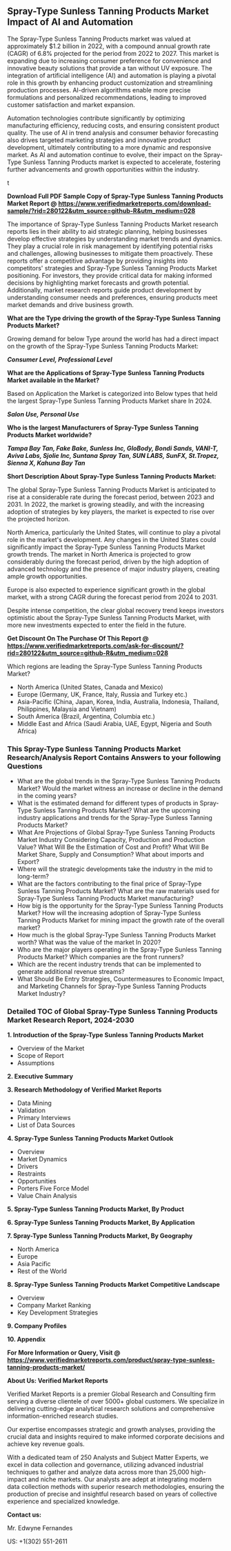 <h2>Spray-Type Sunless Tanning Products Market Impact of AI and Automation</h2><p>The Spray-Type Sunless Tanning Products market was valued at approximately $1.2 billion in 2022, with a compound annual growth rate (CAGR) of 6.8% projected for the period from 2022 to 2027. This market is expanding due to increasing consumer preference for convenience and innovative beauty solutions that provide a tan without UV exposure. The integration of artificial intelligence (AI) and automation is playing a pivotal role in this growth by enhancing product customization and streamlining production processes. AI-driven algorithms enable more precise formulations and personalized recommendations, leading to improved customer satisfaction and market expansion.</p><p>Automation technologies contribute significantly by optimizing manufacturing efficiency, reducing costs, and ensuring consistent product quality. The use of AI in trend analysis and consumer behavior forecasting also drives targeted marketing strategies and innovative product development, ultimately contributing to a more dynamic and responsive market. As AI and automation continue to evolve, their impact on the Spray-Type Sunless Tanning Products market is expected to accelerate, fostering further advancements and growth opportunities within the industry.</p>t</p><p id="" class=""><strong>Download Full PDF Sample Copy of Spray-Type Sunless Tanning Products Market Report @ <a href="https://www.verifiedmarketreports.com/download-sample/?rid=280122&utm_source=github-R&utm_medium=028" target="_blank">https://www.verifiedmarketreports.com/download-sample/?rid=280122&utm_source=github-R&utm_medium=028</a></strong></p><p>The importance of&nbsp;Spray-Type Sunless Tanning Products Market research reports lies in their ability to aid strategic planning, helping businesses develop effective strategies by understanding market trends and dynamics. They play a crucial role in risk management by identifying potential risks and challenges, allowing businesses to mitigate them proactively. These reports offer a competitive advantage by providing insights into competitors' strategies and Spray-Type Sunless Tanning Products Market positioning. For investors, they provide critical data for making informed decisions by highlighting market forecasts and growth potential. Additionally, market research reports guide product development by understanding consumer needs and preferences, ensuring products meet market demands and drive business growth.</p><p><strong>What are the&nbsp;Type driving the growth of the Spray-Type Sunless Tanning Products Market?</strong></p><p id="" class="">Growing demand for below Type around the world has had a direct impact on the growth of the Spray-Type Sunless Tanning Products Market:</p><em><strong>Consumer Level, Professional Level</strong></em></p><strong>What are the&nbsp;Applications&nbsp;of Spray-Type Sunless Tanning Products Market available in the Market?</strong></p><p id="" class="">Based on Application the Market is categorized into Below types that held the largest Spray-Type Sunless Tanning Products Market share In 2024.</p><em><strong>Salon Use, Personal Use</strong></em></p><strong>Who is the largest Manufacturers of Spray-Type Sunless Tanning Products Market worldwide?</strong></p><p><em><strong>Tampa Bay Tan, Fake Bake, Sunless Inc, GloBody, Bondi Sands, VANI-T, Aviva Labs, Sjolie Inc, Suntana Spray Tan, SUN LABS, SunFX, St.Tropez, Sienna X, Kahuna Bay Tan</strong></em></p><p id="" class=""><strong>Short Description About Spray-Type Sunless Tanning Products Market:</strong></p><p>The global Spray-Type Sunless Tanning Products Market is anticipated to rise at a considerable rate during the forecast period, between 2023 and 2031. In 2022, the market is growing steadily, and with the increasing adoption of strategies by key players, the market is expected to rise over the projected horizon.</p><p>North America, particularly the United States, will continue to play a pivotal role in the market's development. Any changes in the United States could significantly impact the Spray-Type Sunless Tanning Products Market growth trends. The market in North America is projected to grow considerably during the forecast period, driven by the high adoption of advanced technology and the presence of major industry players, creating ample growth opportunities.</p><p>Europe is also expected to experience significant growth in the global market, with a strong CAGR during the forecast period from 2024 to 2031.</p><p>Despite intense competition, the clear global recovery trend keeps investors optimistic about the Spray-Type Sunless Tanning Products Market, with more new investments expected to enter the field in the future.</p><p id="" class=""><strong>Get Discount On The Purchase Of This Report @ <a href="https://www.verifiedmarketreports.com/ask-for-discount/?rid=280122&utm_source=github-R&utm_medium=028" target="_blank">https://www.verifiedmarketreports.com/ask-for-discount/?rid=280122&utm_source=github-R&utm_medium=028</a></strong></p>Which regions are leading the Spray-Type Sunless Tanning Products Market?</p><ul><li>North America (United States, Canada and Mexico)</li><li>Europe (Germany, UK, France, Italy, Russia and Turkey etc.)</li><li>Asia-Pacific (China, Japan, Korea, India, Australia, Indonesia, Thailand, Philippines, Malaysia and Vietnam)</li><li>South America (Brazil, Argentina, Columbia etc.)</li><li>Middle East and Africa (Saudi Arabia, UAE, Egypt, Nigeria and South Africa)</li></ul><h3 id="" class="">This Spray-Type Sunless Tanning Products Market Research/Analysis Report Contains Answers to your following Questions</h3><ul><li>What are the global trends in the Spray-Type Sunless Tanning Products Market? Would the market witness an increase or decline in the demand in the coming years?</li><li>What is the estimated demand for different types of products in Spray-Type Sunless Tanning Products Market? What are the upcoming industry applications and trends for the Spray-Type Sunless Tanning Products Market?</li><li>What Are Projections of Global Spray-Type Sunless Tanning Products Market Industry Considering Capacity, Production and Production Value? What Will Be the Estimation of Cost and Profit? What Will Be Market Share, Supply and Consumption? What about imports and Export?</li><li>Where will the strategic developments take the industry in the mid to long-term?</li><li>What are the factors contributing to the final price of Spray-Type Sunless Tanning Products Market? What are the raw materials used for Spray-Type Sunless Tanning Products Market manufacturing?</li><li>How big is the opportunity for the Spray-Type Sunless Tanning Products Market? How will the increasing adoption of Spray-Type Sunless Tanning Products Market for mining impact the growth rate of the overall market?</li><li>How much is the global Spray-Type Sunless Tanning Products Market worth? What was the value of the market In 2020?</li><li>Who are the major players operating in the Spray-Type Sunless Tanning Products Market? Which companies are the front runners?</li><li>Which are the recent industry trends that can be implemented to generate additional revenue streams?</li><li>What Should Be Entry Strategies, Countermeasures to Economic Impact, and Marketing Channels for Spray-Type Sunless Tanning Products Market Industry?</li></ul><h3 id="" class="">Detailed TOC of Global Spray-Type Sunless Tanning Products Market Research Report, 2024-2030</h3><p id="" class=""><strong>1. Introduction of the Spray-Type Sunless Tanning Products Market</strong></p><ul><li>Overview of the Market</li><li>Scope of Report</li><li>Assumptions</li></ul><p id="" class=""><strong>2. Executive Summary</strong></p><p id="" class=""><strong>3. Research Methodology of Verified Market Reports</strong></p><ul><li>Data Mining</li><li>Validation</li><li>Primary Interviews</li><li>List of Data Sources</li></ul><p id="" class=""><strong>4. Spray-Type Sunless Tanning Products Market Outlook</strong></p><ul><li>Overview</li><li>Market Dynamics</li><li>Drivers</li><li>Restraints</li><li>Opportunities</li><li>Porters Five Force Model</li><li>Value Chain Analysis</li></ul><p id="" class=""><strong>5. Spray-Type Sunless Tanning Products Market, By Product</strong></p><p id="" class=""><strong>6. Spray-Type Sunless Tanning Products Market, By Application</strong></p><p id="" class=""><strong>7. Spray-Type Sunless Tanning Products Market, By Geography</strong></p><ul><li>North America</li><li>Europe</li><li>Asia Pacific</li><li>Rest of the World</li></ul><p id="" class=""><strong>8. Spray-Type Sunless Tanning Products Market Competitive Landscape</strong></p><ul><li>Overview</li><li>Company Market Ranking</li><li>Key Development Strategies</li></ul><p id="" class=""><strong>9. Company Profiles</strong></p><p id="" class=""><strong>10. Appendix</strong></p><p id="" class=""><strong>For More Information or Query, Visit @ <a href="https://www.verifiedmarketreports.com/product/spray-type-sunless-tanning-products-market/" target="_blank">https://www.verifiedmarketreports.com/product/spray-type-sunless-tanning-products-market/</a></strong></p><p id="" class=""><strong>About Us: Verified Market Reports</strong></p><p id="" class="">Verified Market Reports is a premier Global Research and Consulting firm serving a diverse clientele of over 5000+ global customers. We specialize in delivering cutting-edge analytical research solutions and comprehensive information-enriched research studies.</p><p id="" class="">Our expertise encompasses strategic and growth analyses, providing the crucial data and insights required to make informed corporate decisions and achieve key revenue goals.</p><p id="" class="">With a dedicated team of 250 Analysts and Subject Matter Experts, we excel in data collection and governance, utilizing advanced industrial techniques to gather and analyze data across more than 25,000 high-impact and niche markets. Our analysts are adept at integrating modern data collection methods with superior research methodologies, ensuring the production of precise and insightful research based on years of collective experience and specialized knowledge.</p><p id="" class=""><strong>Contact us:</strong></p><p id="" class="">Mr. Edwyne Fernandes</p><p id="" class="">US: +1(302) 551-2611</p>